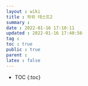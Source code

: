 ```yaml
---
layout : wiki
title : 하위 테스트2
summary :
date : 2022-01-16 17:10:11
updated : 2022-01-16 17:40:56
tag : 
toc : true
public : true
parent : 
latex : false
---
```


* TOC
{:toc}

